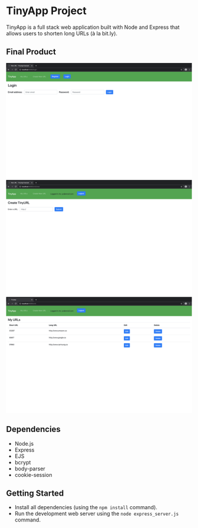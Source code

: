 # TinyApp Project

TinyApp is a full stack web application built with Node and Express that allows users to shorten long URLs (à la bit.ly).

## Final Product

!["screenshot of login page"](https://raw.githubusercontent.com/al-lotina/tinyapp/master/docs/login-page.png)
!["screenshot of new URL page"](https://raw.githubusercontent.com/al-lotina/tinyapp/master/docs/new-url-page.png)
!["screenshot of URLs page"](https://raw.githubusercontent.com/al-lotina/tinyapp/master/docs/urls-page.png)

## Dependencies

- Node.js
- Express
- EJS
- bcrypt
- body-parser
- cookie-session

## Getting Started

- Install all dependencies (using the `npm install` command).
- Run the development web server using the `node express_server.js` command.